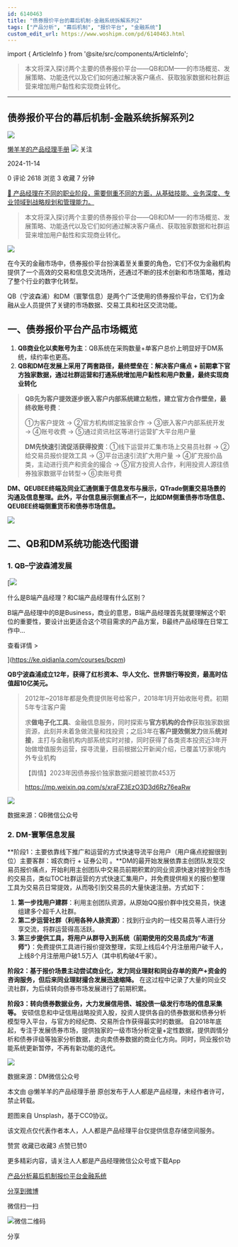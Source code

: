 ```yaml
---
id: 6140463
title: "债券报价平台的幕后机制-金融系统拆解系列2"
tags: ["产品分析", "幕后机制", "报价平台", "金融系统"]
custom_edit_url: https://www.woshipm.com/pd/6140463.html
---
```

import { ArticleInfo } from '@site/src/components/ArticleInfo';

<ArticleInfo
    author="懒羊羊的产品经理手册"
    authorLink="https://www.woshipm.com/u/1082904"
    published="2024-11-14"
    views={2618}
    comments={0}
    collects={3}
/>

> 本文将深入探讨两个主要的债券报价平台——QB和DM——的市场概览、发展策略、功能迭代以及它们如何通过解决客户痛点、获取独家数据和社群运营来增加用户黏性和实现商业转化。

---

## 债券报价平台的幕后机制-金融系统拆解系列2

[![](https://static.woshipm.com/view/woshipm_api_def_20240331173347_5366.png?imageView2/1/w/72/h/72/q/100)](https://www.woshipm.com/u/1082904)

[懒羊羊的产品经理手册](https://www.woshipm.com/u/1082904) ![](https://static.woshipm.com/tag/1101_1@2x.png) 关注

2024-11-14

0 评论 2618 浏览 3 收藏 7 分钟

[🔗 产品经理在不同的职业阶段，需要侧重不同的方面，从基础技能、业务深度、专业领域到战略规划和管理能力。](https://ke.qidianla.com/courses/90pm)

> 本文将深入探讨两个主要的债券报价平台——QB和DM——的市场概览、发展策略、功能迭代以及它们如何通过解决客户痛点、获取独家数据和社群运营来增加用户黏性和实现商业转化。

![](https://image.woshipm.com/2023/09/26/14f94960-5c65-11ee-bd4e-00163e142b65.jpg)

在今天的金融市场中，债券报价平台扮演着至关重要的角色，它们不仅为金融机构提供了一个高效的交易和信息交流场所，还通过不断的技术创新和市场策略，推动了整个行业的数字化转型。

QB（宁波森浦）和DM（寰擎信息）是两个广泛使用的债券报价平台，它们为金融从业人员提供了关键的市场数据、交易工具和社区交流功能。

## 一、债券报价平台产品市场概览

1.  **QB商业化以卖账号为主**：QB系统在采购数量+单客户总价上明显好于DM系统，续约率也更高。
2.  **QB和DM在发展上采用了两套路径，最终壁垒在：解决客户痛点 + 前期拿下官方独家数据，通过社群运营和打通系统增加用户黏性和用户数量，最终实现商业转化**

> **QB先为客户提效逐步嵌入客户内部系统建立粘性，建立官方合作壁垒，最终收账号费**：
> 
> ①为客户提效 → ②官方机构绑定独家合作 → ③嵌入客户内部系统开发 → ④账号收费 → ⑤通过资讯社区等进行运营扩大平台用户量
> 
> **DM先快速引流促活获得投资**：①线下运营并汇集市场上交易员社群 → ②给交易员报价提效工具 → ③平台迅速引流扩大用户量 → ④扩充报价品类，主动进行资产和资金的撮合 → ⑤官方投资人合作，利用投资人源往债券独家数据平台转型→ ⑥卖账号费

**DM、QEUBEE终端及同业汇通侧重于信息发布与展示，QTrade侧重交易场景的沟通及信息整理。此外，平台信息展示侧重点不一，比如DM侧重债券市场信息、QEUBEE终端侧重货币和债券市场信息。**

![](https://image.woshipm.com/2024/11/13/a5c41470-a1c9-11ef-baf4-00163e0b5ff3.png)

## 二、QB和DM系统功能迭代图谱

### 1\. QB–宁波森浦发展

[![](https://image.woshipm.com/2023/07/27/6f50fd24-2c7f-11ee-875d-00163e0b5ff3.png)

什么是B端产品经理？和C端产品经理有什么区别？

B端产品经理中的B是Business，商业的意思，B端产品经理首先就要理解这个职位的重要性，要设计出更适合这个项目需求的产品方案，B最终产品经理在日常工作中...

查看详情 >

](https://ke.qidianla.com/courses/bcpm)

**QB宁波森浦成立12年，获得了红杉资本、华人文化、世界银行等投资，最高时估值超10亿美元。**

> 2012年~2018年都是免费提供账号给客户，2018年1月开始收账号费。初期5年专注客户需
> 
> 求**做电子化工具**、金融信息服务，同时探索与**官方机构的合作**获取独家数据资源，此刻并未着急做流量和找投资；之后3年在**客户提效侧发力**做系**统对接**，主打与金融机构内部系统实时对接，同时获得了各类资本投资近3年开始做增值服务运营，探寻流量，目前根据公开新闻介绍，已覆盖1万家境内外专业机构
> 
> 【舆情】2023年因债券报价独家数据问题被罚款453万
> 
> https://mp.weixin.qq.com/s/xraFZ3EzO3D3d6Rz76eaRw

![](https://image.woshipm.com/2024/11/13/ed9e6c90-a1ca-11ef-baf4-00163e0b5ff3.jpg)

数据来源：QB微信公众号

### 2\. DM-寰擎信息发展

**阶段1：主要依靠线下推广和运营的方式快速导流平台用户（用户痛点挖掘很到位）主要客群：城农商行 + 证券公司 。**DM的最开始发展依靠主创团队发现交易员报价痛点，开始利用主创团队中交易员前期积累的同业资源快速对接到全市场的交易员，类似TOC社群运营的方式快速汇集用户，并免费提供相关的报价整理工具为交易员日常提效，从而吸引到交易员的大量快速注册。方式如下：

1.  **第一步找用户建群**：利用主创团队资源，从原始QQ报价群中找交易员，快速组建多个超千人社群。
2.  **第二步运营社群（利用各种人脉资源）**：找到行业内的一线交易员等人进行分享交流，将群运营得高活跃。
3.  **第三步提供工具，将用户从群导入到系统（前期使用的交易员成为“布道师”）**：免费提供工具进行报价提效整理，实现上线后4个月注册用户破千人，上线8个月注册用户破1.5万人（其中机构破4千家）。

**阶段2：基于报价场景主动尝试商业化，发力同业理财和同业存单的资产+资金的咨询服务，但后来同业理财撮合发展迅速缩降。** 在这过程中记录了大量的同业交流社群，为后续转向债券市场发展进行了前期积累。

**阶段3：转向债券数据业务，大力发展信用债、城投债一级发行市场的信息采集等。** 安硕信息和中证信用战略投资入股，投资人提供各自的债券数据和债券分析模型导入平台，与官方的经纪商、交易所合作获得最实时的数据。 自2018年底起，专注于发展债券市场，提供独家的一级市场分析定量+定性数据，提供舆情分析和债券评级等独家分析数据，走向卖债券数据的商业化方向。同时，同业报价功能系统更新暂停，不再有新功能的迭代。

![](https://image.woshipm.com/2024/11/13/07188548-a1cb-11ef-abf0-00163e0b5ff3.jpg)

数据来源：DM微信公众号

本文由 @懒羊羊的产品经理手册 原创发布于人人都是产品经理，未经作者许可，禁止转载。

题图来自 Unsplash，基于CC0协议。

该文观点仅代表作者本人，人人都是产品经理平台仅提供信息存储空间服务。

赞赏 收藏已收藏3 点赞已赞0

更多精彩内容，请关注人人都是产品经理微信公众号或下载App

[产品分析](https://www.woshipm.com/tag/%e4%ba%a7%e5%93%81%e5%88%86%e6%9e%90)[幕后机制](https://www.woshipm.com/tag/%e5%b9%95%e5%90%8e%e6%9c%ba%e5%88%b6)[报价平台](https://www.woshipm.com/tag/%e6%8a%a5%e4%bb%b7%e5%b9%b3%e5%8f%b0)[金融系统](https://www.woshipm.com/tag/%e9%87%91%e8%9e%8d%e7%b3%bb%e7%bb%9f)

[分享到微博](https://service.weibo.com/share/share.php?appkey=2775287854&title=债券报价平台的幕后机制-金融系统拆解系列2&url=https://www.woshipm.com/pd/6140463.html&pic=https://image.woshipm.com/2023/09/26/14f94960-5c65-11ee-bd4e-00163e142b65.jpg)

微信扫一扫

![微信二维码](https://api.pwmqr.com/qrcode/create/?url=https://www.woshipm.com/pd/6140463.html)

分享